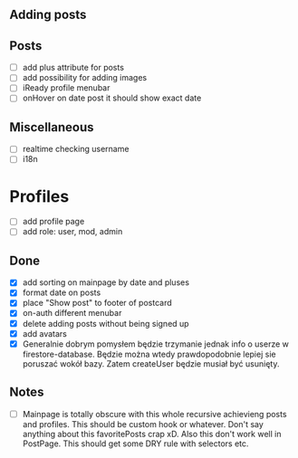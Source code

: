 ## Adding posts

## Posts
- [ ] add plus attribute for posts
- [ ] add possibility for adding images
- [ ] iReady profile menubar
- [ ] onHover on date post it should show exact date

## Miscellaneous
- [ ] realtime checking username
- [ ] i18n

# Profiles
- [ ] add profile page
- [ ] add role: user, mod, admin

## Done
- [X] add sorting on mainpage by date and pluses
- [X] format date on posts
- [X] place "Show post" to footer of postcard
- [X] on-auth different menubar
- [X] delete adding posts without being signed up
- [X] add avatars
- [X] Generalnie dobrym pomysłem będzie trzymanie jednak info o userze w firestore-database. Będzie można wtedy prawdopodobnie lepiej sie poruszać wokół bazy. Zatem createUser będzie musiał być usunięty.

## Notes

- [ ] Mainpage is totally obscure with this whole recursive achievieng posts and profiles. This should be custom hook or whatever. Don't say anything about this favoritePosts crap xD. Also this don't work well in PostPage. This should get some DRY rule with selectors etc.